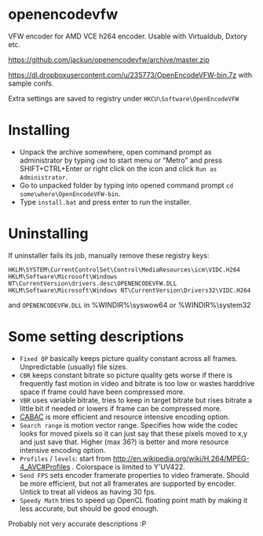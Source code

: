 openencodevfw
=============

VFW encoder for AMD VCE h264 encoder. Usable with Virtualdub, Dxtory etc.

https://github.com/jackun/openencodevfw/archive/master.zip


https://dl.dropboxusercontent.com/u/235773/OpenEncodeVFW-bin.7z with sample confs.

Extra settings are saved to registry under `HKCU\Software\OpenEncodeVFW`

Installing
============

 * Unpack the archive somewhere, open command prompt as administrator by typing `cmd` to start menu or "Metro" and press SHIFT+CTRL+Enter or right click on the icon and click `Run as Administrator`. 
 * Go to unpacked folder by typing into opened command prompt `cd some\where\OpenEncodeVFW-bin`. 
 * Type `install.bat` and press enter to run the installer.

Uninstalling
============
If uninstaller fails its job, manually remove these registry keys:

	HKLM\SYSTEM\CurrentControlSet\Control\MediaResources\icm\VIDC.H264
	HKLM\Software\Microsoft\Windows NT\CurrentVersion\drivers.desc\OPENENCODEVFW.DLL
	HKLM\Software\Microsoft\Windows NT\CurrentVersion\Drivers32\VIDC.H264
	
and `OPENENCODEVFW.DLL` in %WINDIR%\syswow64 or %WINDIR%\system32


Some setting descriptions
=======

 * `Fixed QP` basically keeps picture quality constant across all frames. Unpredictable (usually) file sizes.
 * `CBR` keeps constant bitrate so picture quality gets worse if there is frequently fast motion in video and bitrate is too low or wastes harddrive space if frame could have been compressed more.
 * `VBR` uses variable bitrate, tries to keep in target bitrate but rises bitrate a little bit if needed or lowers if frame can be compressed more.
 * [CABAC](http://en.wikipedia.org/wiki/Context-adaptive_binary_arithmetic_coding) is more efficient and resource intensive encoding option.
 * `Search range` is motion vector range. Specifies how wide the codec looks for moved pixels so it can just say that these pixels moved to x,y and just save that. Higher (max 36?) is better and more resource intensive encoding option.
 * `Profiles` / `levels`: start from http://en.wikipedia.org/wiki/H.264/MPEG-4_AVC#Profiles . Colorspace is limited to Y'UV422.
 * `Send FPS` sets encoder framerate properties to video framerate. Should be more efficient, but not all framerates are supported by encoder. Untick to treat all videos as having 30 fps.
 * `Speedy Math` tries to speed up OpenCL floating point math by making it less accurate, but should be good enough.

Probably not very accurate descriptions :P
